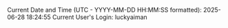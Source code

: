 Current Date and Time (UTC - YYYY-MM-DD HH:MM:SS formatted): 2025-06-28 18:24:55
Current User's Login: luckyaiman
